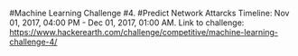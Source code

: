 #Machine Learning Challenge #4.
#Predict Network Attarcks
Timeline: Nov 01, 2017, 04:00 PM - Dec 01, 2017, 01:00 AM.
Link to challenge: https://www.hackerearth.com/challenge/competitive/machine-learning-challenge-4/ 

